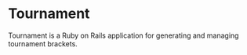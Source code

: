 # Tournament

Tournament is a Ruby on Rails application for generating and managing tournament brackets.

